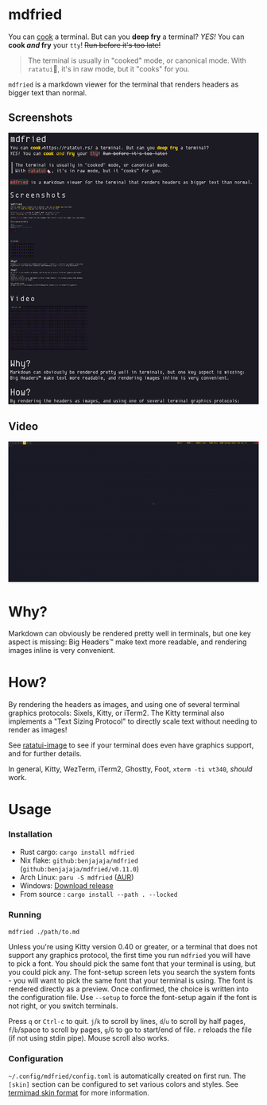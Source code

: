 # mdfried

You can [cook](https://ratatui.rs/) a terminal. But can you **deep fry** a terminal?
*YES!* You can **cook *and* fry** your `tty`! ~~Run before it's too late!~~

> The terminal is usually in "cooked" mode, or canonical mode.
> With `ratatui`🐁, it's in raw mode, but it "cooks" for you.

`mdfried` is a markdown viewer for the terminal that renders headers as bigger text than normal.

## Screenshots

![Screenshot](./assets/screenshot_1.png)

## Video

![Screenshot](./assets/demo.gif)

# Why?

Markdown can obviously be rendered pretty well in terminals, but one key aspect is missing: 
Big Headers™ make text more readable, and rendering images inline is very convenient.

# How?

By rendering the headers as images, and using one of several terminal graphics protocols: Sixels,
Kitty, or iTerm2.
The Kitty terminal also implements a "Text Sizing Protocol" to directly scale text without needing to render as images!

See [ratatui-image](https://github.com/benjajaja/ratatui-image?tab=readme-ov-file#compatibility-matrix)
to see if your terminal does even have graphics support, and for further details.

In general, Kitty, WezTerm, iTerm2, Ghostty, Foot, `xterm -ti vt340`, *should* work.

# Usage

### Installation

* Rust cargo: `cargo install mdfried`
* Nix flake: `github:benjajaja/mdfried` (`github:benjajaja/mdfried/v0.11.0`)
* Arch Linux: `paru -S mdfried` ([AUR](https://aur.archlinux.org/packages/mdfried))
* Windows: [Download release](https://github.com/benjajaja/mdfried/releases/latest)
* From source : `cargo install --path . --locked`

### Running

```
mdfried ./path/to.md
```

Unless you're using Kitty version 0.40 or greater, or a terminal that does not support any graphics protocol, the first time you run `mdfried` you will have to pick a font.
You should pick the same font that your terminal is using, but you could pick any.
The font-setup screen lets you search the system fonts - you will want to pick the same font that your terminal is using.
The font is rendered directly as a preview.
Once confirmed, the choice is written into the configuration file.
Use `--setup` to force the font-setup again if the font is not right, or you switch terminals.

Press `q` or `Ctrl-c` to quit. `j`/`k` to scroll by lines, `d`/`u` to scroll by half pages, `f`/`b`/space to
scroll by pages, `g`/`G` to go to start/end of file. `r` reloads the file (if not using stdin pipe).
Mouse scroll also works.

### Configuration

`~/.config/mdfried/config.toml` is automatically created on first run.
The `[skin]` section can be configured to set various colors and styles.
See [termimad skin format](https://github.com/Canop/termimad/blob/main/examples/serialize-skin/skin.hjson)
for more information.

